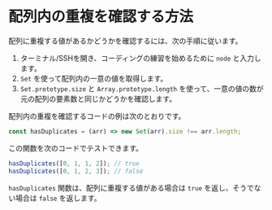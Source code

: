 # 配列内の重複を確認する方法

配列に重複する値があるかどうかを確認するには、次の手順に従います。

1. ターミナル/SSHを開き、コーディングの練習を始めるために `node` と入力します。
2. `Set` を使って配列内の一意の値を取得します。
3. `Set.prototype.size` と `Array.prototype.length` を使って、一意の値の数が元の配列の要素数と同じかどうかを確認します。

配列内の重複を確認するコードの例は次のとおりです。

```js
const hasDuplicates = (arr) => new Set(arr).size !== arr.length;
```

この関数を次のコードでテストできます。

```js
hasDuplicates([0, 1, 1, 2]); // true
hasDuplicates([0, 1, 2, 3]); // false
```

`hasDuplicates` 関数は、配列に重複する値がある場合は `true` を返し、そうでない場合は `false` を返します。

